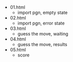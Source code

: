 * 01.html
  * import pgn, empty state
* 02.html
  * import pgn, error state
* 03.html
  * guess the move, waiting
* 04.html
  * guess the move, results
* 05.html
  * score